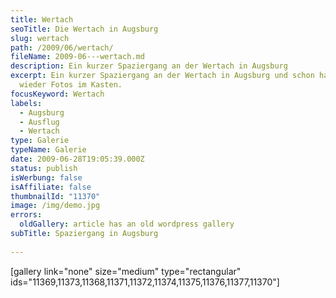 ```yaml
---
title: Wertach
seoTitle: Die Wertach in Augsburg
slug: wertach
path: /2009/06/wertach/
fileName: 2009-06---wertach.md
description: Ein kurzer Spaziergang an der Wertach in Augsburg
excerpt: Ein kurzer Spaziergang an der Wertach in Augsburg und schon habe ich
  wieder Fotos im Kasten.
focusKeyword: Wertach
labels:
  - Augsburg
  - Ausflug
  - Wertach
type: Galerie
typeName: Galerie
date: 2009-06-28T19:05:39.000Z
status: publish
isWerbung: false
isAffiliate: false
thumbnailId: "11370"
image: /img/demo.jpg
errors:
  oldGallery: article has an old wordpress gallery
subTitle: Spaziergang in Augsburg
  
---
```


[gallery link="none" size="medium" type="rectangular"
ids="11369,11373,11368,11371,11372,11374,11375,11376,11377,11370"]

  